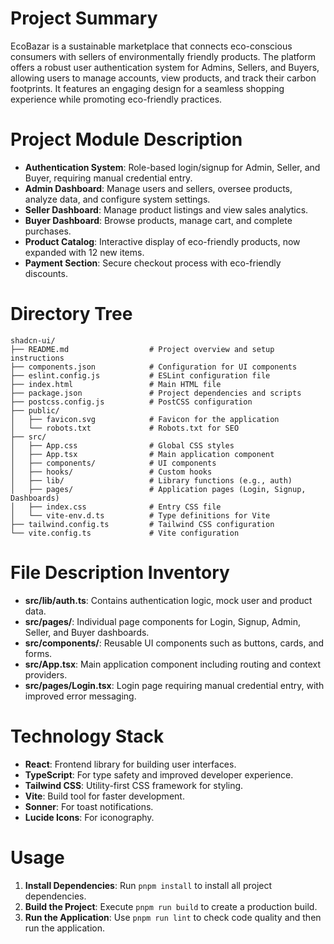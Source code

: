 # Project Summary
EcoBazar is a sustainable marketplace that connects eco-conscious consumers with sellers of environmentally friendly products. The platform offers a robust user authentication system for Admins, Sellers, and Buyers, allowing users to manage accounts, view products, and track their carbon footprints. It features an engaging design for a seamless shopping experience while promoting eco-friendly practices.

# Project Module Description
- **Authentication System**: Role-based login/signup for Admin, Seller, and Buyer, requiring manual credential entry.
- **Admin Dashboard**: Manage users and sellers, oversee products, analyze data, and configure system settings.
- **Seller Dashboard**: Manage product listings and view sales analytics.
- **Buyer Dashboard**: Browse products, manage cart, and complete purchases.
- **Product Catalog**: Interactive display of eco-friendly products, now expanded with 12 new items.
- **Payment Section**: Secure checkout process with eco-friendly discounts.

# Directory Tree
```
shadcn-ui/
├── README.md                  # Project overview and setup instructions
├── components.json            # Configuration for UI components
├── eslint.config.js           # ESLint configuration file
├── index.html                 # Main HTML file
├── package.json               # Project dependencies and scripts
├── postcss.config.js          # PostCSS configuration
├── public/
│   ├── favicon.svg            # Favicon for the application
│   └── robots.txt             # Robots.txt for SEO
├── src/
│   ├── App.css                # Global CSS styles
│   ├── App.tsx                # Main application component
│   ├── components/            # UI components
│   ├── hooks/                 # Custom hooks
│   ├── lib/                   # Library functions (e.g., auth)
│   ├── pages/                 # Application pages (Login, Signup, Dashboards)
│   ├── index.css              # Entry CSS file
│   └── vite-env.d.ts          # Type definitions for Vite
├── tailwind.config.ts         # Tailwind CSS configuration
└── vite.config.ts             # Vite configuration
```

# File Description Inventory
- **src/lib/auth.ts**: Contains authentication logic, mock user and product data.
- **src/pages/**: Individual page components for Login, Signup, Admin, Seller, and Buyer dashboards.
- **src/components/**: Reusable UI components such as buttons, cards, and forms.
- **src/App.tsx**: Main application component including routing and context providers.
- **src/pages/Login.tsx**: Login page requiring manual credential entry, with improved error messaging.

# Technology Stack
- **React**: Frontend library for building user interfaces.
- **TypeScript**: For type safety and improved developer experience.
- **Tailwind CSS**: Utility-first CSS framework for styling.
- **Vite**: Build tool for faster development.
- **Sonner**: For toast notifications.
- **Lucide Icons**: For iconography.

# Usage
1. **Install Dependencies**: Run `pnpm install` to install all project dependencies.
2. **Build the Project**: Execute `pnpm run build` to create a production build.
3. **Run the Application**: Use `pnpm run lint` to check code quality and then run the application.
